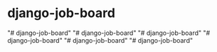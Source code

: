 # django-job-board
"# django-job-board"  "# django-job-board"  "# django-job-board"  "# django-job-board"  "# django-job-board" 
"# django-job-board" 

